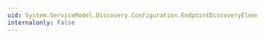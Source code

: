 ```yaml
---
uid: System.ServiceModel.Discovery.Configuration.EndpointDiscoveryElement
internalonly: False
---
```

